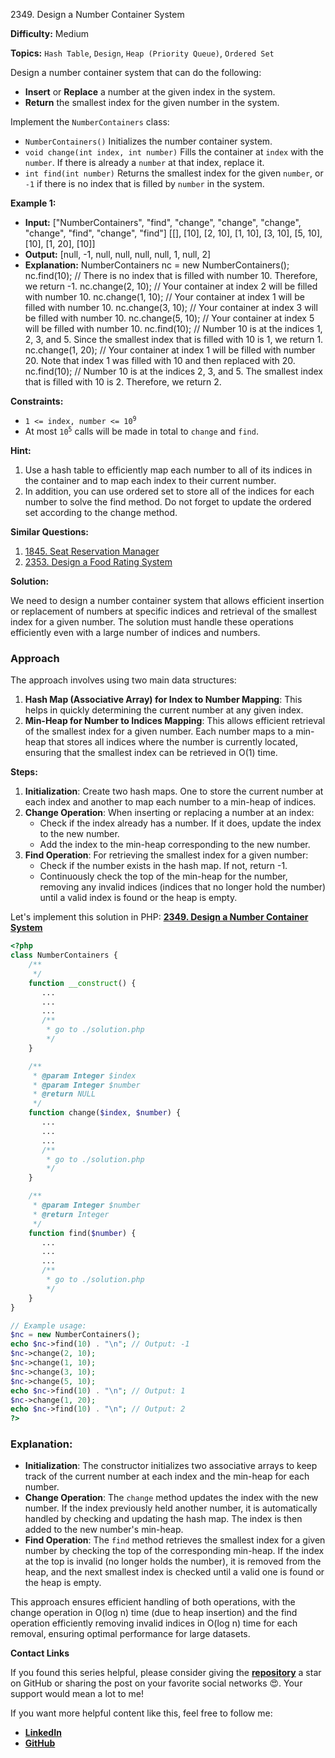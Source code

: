 2349\. Design a Number Container System

**Difficulty:** Medium

**Topics:** `Hash Table`, `Design`, `Heap (Priority Queue)`, `Ordered Set`

Design a number container system that can do the following:

- **Insert** or **Replace** a number at the given index in the system.
- **Return** the smallest index for the given number in the system.

Implement the `NumberContainers` class:

- `NumberContainers()` Initializes the number container system.
- `void change(int index, int number)` Fills the container at `index` with the `number`. If there is already a `number` at that index, replace it.
- `int find(int number)` Returns the smallest index for the given `number`, or `-1` if there is no index that is filled by `number` in the system.


**Example 1:**

- **Input:**
  ["NumberContainers", "find", "change", "change", "change", "change", "find", "change", "find"]
  [[], [10], [2, 10], [1, 10], [3, 10], [5, 10], [10], [1, 20], [10]]
- **Output:** [null, -1, null, null, null, null, 1, null, 2]
- **Explanation:**
  NumberContainers nc = new NumberContainers();
  nc.find(10); // There is no index that is filled with number 10. Therefore, we return -1.
  nc.change(2, 10); // Your container at index 2 will be filled with number 10.
  nc.change(1, 10); // Your container at index 1 will be filled with number 10.
  nc.change(3, 10); // Your container at index 3 will be filled with number 10.
  nc.change(5, 10); // Your container at index 5 will be filled with number 10.
  nc.find(10); // Number 10 is at the indices 1, 2, 3, and 5. Since the smallest index that is filled with 10 is 1, we return 1.
  nc.change(1, 20); // Your container at index 1 will be filled with number 20. Note that index 1 was filled with 10 and then replaced with 20.
  nc.find(10); // Number 10 is at the indices 2, 3, and 5. The smallest index that is filled with 10 is 2. Therefore, we return 2.



**Constraints:**

- <code>1 <= index, number <= 10<sup>9</sup></code>
- At most <code>10<sup>5</sup></code> calls will be made in total to `change` and `find`.


**Hint:**
1. Use a hash table to efficiently map each number to all of its indices in the container and to map each index to their current number.
2. In addition, you can use ordered set to store all of the indices for each number to solve the find method. Do not forget to update the ordered set according to the change method.


**Similar Questions:**
1. [1845. Seat Reservation Manager](https://github.com/mah-shamim/leet-code-in-php/tree/main/algorithms/001845-seat-reservation-manager)
2. [2353. Design a Food Rating System](https://github.com/mah-shamim/leet-code-in-php/tree/main/algorithms/002353-design-a-food-rating-system)



**Solution:**

We need to design a number container system that allows efficient insertion or replacement of numbers at specific indices and retrieval of the smallest index for a given number. The solution must handle these operations efficiently even with a large number of indices and numbers.

### Approach
The approach involves using two main data structures:
1. **Hash Map (Associative Array) for Index to Number Mapping**: This helps in quickly determining the current number at any given index.
2. **Min-Heap for Number to Indices Mapping**: This allows efficient retrieval of the smallest index for a given number. Each number maps to a min-heap that stores all indices where the number is currently located, ensuring that the smallest index can be retrieved in O(1) time.

**Steps:**
1. **Initialization**: Create two hash maps. One to store the current number at each index and another to map each number to a min-heap of indices.
2. **Change Operation**: When inserting or replacing a number at an index:
   - Check if the index already has a number. If it does, update the index to the new number.
   - Add the index to the min-heap corresponding to the new number.
3. **Find Operation**: For retrieving the smallest index for a given number:
   - Check if the number exists in the hash map. If not, return -1.
   - Continuously check the top of the min-heap for the number, removing any invalid indices (indices that no longer hold the number) until a valid index is found or the heap is empty.

Let's implement this solution in PHP: **[2349. Design a Number Container System](https://github.com/mah-shamim/leet-code-in-php/tree/main/algorithms/002349-design-a-number-container-system/solution.php)**

```php
<?php
class NumberContainers {
    /**
     */
    function __construct() {
       ...
       ...
       ...
       /**
        * go to ./solution.php
        */
    }

    /**
     * @param Integer $index
     * @param Integer $number
     * @return NULL
     */
    function change($index, $number) {
       ...
       ...
       ...
       /**
        * go to ./solution.php
        */
    }

    /**
     * @param Integer $number
     * @return Integer
     */
    function find($number) {
       ...
       ...
       ...
       /**
        * go to ./solution.php
        */
    }
}

// Example usage:
$nc = new NumberContainers();
echo $nc->find(10) . "\n"; // Output: -1
$nc->change(2, 10);
$nc->change(1, 10);
$nc->change(3, 10);
$nc->change(5, 10);
echo $nc->find(10) . "\n"; // Output: 1
$nc->change(1, 20);
echo $nc->find(10) . "\n"; // Output: 2
?>
```

### Explanation:

- **Initialization**: The constructor initializes two associative arrays to keep track of the current number at each index and the min-heap for each number.
- **Change Operation**: The `change` method updates the index with the new number. If the index previously held another number, it is automatically handled by checking and updating the hash map. The index is then added to the new number's min-heap.
- **Find Operation**: The `find` method retrieves the smallest index for a given number by checking the top of the corresponding min-heap. If the index at the top is invalid (no longer holds the number), it is removed from the heap, and the next smallest index is checked until a valid one is found or the heap is empty.

This approach ensures efficient handling of both operations, with the change operation in O(log n) time (due to heap insertion) and the find operation efficiently removing invalid indices in O(log n) time for each removal, ensuring optimal performance for large datasets.

**Contact Links**

If you found this series helpful, please consider giving the **[repository](https://github.com/mah-shamim/leet-code-in-php)** a star on GitHub or sharing the post on your favorite social networks 😍. Your support would mean a lot to me!

If you want more helpful content like this, feel free to follow me:

- **[LinkedIn](https://www.linkedin.com/in/arifulhaque/)**
- **[GitHub](https://github.com/mah-shamim)**